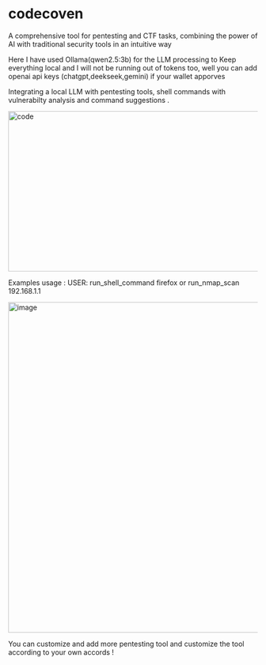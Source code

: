 # codecoven
A comprehensive tool for pentesting and CTF tasks, combining the power of AI with traditional security tools in an intuitive way

Here I have used Ollama(qwen2.5:3b) for the LLM processing to Keep everything local and I will not be running out of tokens too, well you can add openai api keys (chatgpt,deekseek,gemini) if your wallet apporves 

Integrating a local LLM with pentesting tools, shell commands with vulnerabilty analysis and command suggestions .

<img width="1082" height="324" alt="code" src="https://github.com/user-attachments/assets/fad16249-265c-40b0-b147-b701b2988c34" />


Examples usage : 
  USER: run_shell_command firefox or run_nmap_scan 192.168.1.1


<img width="1009" height="668" alt="image" src="https://github.com/user-attachments/assets/c9026e92-3bd0-409c-92c8-32d0fb1bf563" />


You can customize and add more pentesting tool and customize the tool according to your own accords ! 


